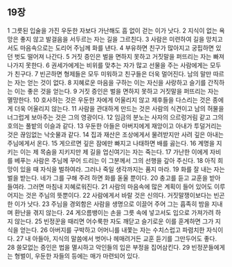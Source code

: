 ## 19장
1 그릇된 입술을 가진 우둔한 자보다 가난해도 흠 없이 걷는 이가 낫다.
2 지식이 없는 욕망은 좋지 않고 발걸음을 서두르는 자는 길을 그르친다.
3 사람은 미련하여 길을 망치고서도 마음속으로는 도리어 주님께 화를 낸다.
4 부유하면 친구가 많아지고 궁핍하면 있던 벗도 떨어져 나간다.
5 거짓 증인은 벌을 면하지 못하고 거짓말을 퍼뜨리는 자는 빠져나가지 못한다.
6 권세가에게는 비위를 맞추는 자가 많고 선물을 주는 사람에게는 모두가 친구다.
7 빈곤하면 형제들은 모두 미워하고 친구들은 더욱 멀어진다. 남의 말만 따르는 자는 얻는 것이 없다.
8 지혜로운 마음을 구하는 이는 자신을 사랑하고 슬기를 간직하는 이는 좋은 것을 얻는다.
9 거짓 증인은 벌을 면하지 못하고 거짓말을 퍼뜨리는 자는 멸망한다.
10 호사하는 것은 우둔한 자에게 어울리지 않고 제후들을 다스리는 것은 종에게 더욱 어울리지 않는다.
11 사람을 관대하게 만드는 것은 사람의 식견이고 남의 허물을 너그럽게 보아주는 것은 그의 영광이다.
12 임금의 분노는 사자의 으르렁거림 같고 그의 호의는 풀밭의 이슬과 같다.
13 우둔한 아들은 아버지에게 재앙이고 아내가 투덜거리는 것은 끊임없는 낙숫물과 같다.
14 집과 재산은 조상에게서 물려받지만 사려 깊은 아내는 주님에게서 온다.
15 게으르면 깊은 잠에만 빠지고 나태하면 배를 곯는다.
16 계명을 지키는 이는 제 목숨을 지키지만 제 길을 업신여기는 자는 죽는다.
17 가난한 이에게 자비를 베푸는 사람은 주님께 꾸어 드리는 이 그분께서 그의 선행을 갚아 주신다.
18 아직 희망이 있을 때 자식을 벌하여라. 그러나 죽일 생각까지는 품지 마라.
19 화를 잘 내는 자는 벌을 받는다. 네가 그를 구해 주려 하면 화를 돋울 뿐이다.
20 충고를 듣고 교훈을 받아들여라. 그러면 마침내 지혜로워진다.
21 사람의 마음속에 많은 계획이 들어 있어도 이루어지는 것은 주님의 뜻뿐이다.
22 사람에게서 바랄 것은 신의다. 거짓말쟁이보다는 빈곤한 이가 낫다.
23 주님을 경외함은 사람을 생명으로 이끌어 주어 그는 흡족히 밤을 지내며 환난을 겪지 않는다.
24 게으름뱅이는 손을 그릇 속에 넣고서도 입으로 가져가려 하지 않는다.
25 빈정꾼을 때리면 어수룩한 자도 깨닫고 슬기로운 이를 훈계하면 그가 지식을 얻는다.
26 아버지를 구박하고 어머니를 내쫓는 자는 수치스럽고 파렴치한 자식이다.
27 내 아들아, 지식의 말씀에서 벗어나 헤매려거든 교훈 듣기를 그만두어도 좋다.
28 쓸모없는 증인은 법을 멸시하고 악인들의 입은 부정을 집어삼킨다.
29 빈정꾼들에게는 형벌이, 우둔한 자들의 등에는 매가 마련되어 있다.
